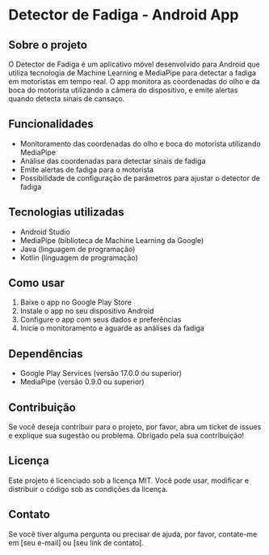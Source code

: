 **Detector de Fadiga - Android App**
===============================

**Sobre o projeto**
----------------

O Detector de Fadiga é um aplicativo móvel desenvolvido para Android que utiliza tecnologia de Machine Learning e MediaPipe para detectar a fadiga em motoristas em tempo real. O app monitora as coordenadas do olho e da boca do motorista utilizando a câmera do dispositivo, e emite alertas quando detecta sinais de cansaço.

**Funcionalidades**
-----------------

* Monitoramento das coordenadas do olho e boca do motorista utilizando MediaPipe
* Análise das coordenadas para detectar sinais de fadiga
* Emite alertas de fadiga para o motorista
* Possibilidade de configuração de parâmetros para ajustar o detector de fadiga

**Tecnologias utilizadas**
-------------------------

* Android Studio
* MediaPipe (biblioteca de Machine Learning da Google)
* Java (linguagem de programação)
* Kotlin (linguagem de programação)

**Como usar**
-------------

1. Baixe o app no Google Play Store
2. Instale o app no seu dispositivo Android
3. Configure o app com seus dados e preferências
4. Inicie o monitoramento e aguarde as análises da fadiga

**Dependências**
----------------

* Google Play Services (versão 17.0.0 ou superior)
* MediaPipe (versão 0.9.0 ou superior)

**Contribuição**
----------------

Se você deseja contribuir para o projeto, por favor, abra um ticket de issues e explique sua sugestão ou problema. Obrigado pela sua contribuição!

**Licença**
---------

Este projeto é licenciado sob a licença MIT. Você pode usar, modificar e distribuir o código sob as condições da licença.

**Contato**
----------

Se você tiver alguma pergunta ou precisar de ajuda, por favor, contate-me em [seu e-mail] ou [seu link de contato].
